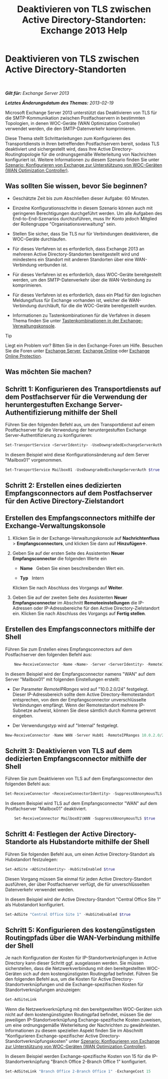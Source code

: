 ﻿---
title: 'Deaktivieren von TLS zwischen Active Directory-Standorten: Exchange 2013 Help'
TOCTitle: Deaktivieren von TLS zwischen Active Directory-Standorten
ms:assetid: 1e1a0acf-24e7-4f94-9b33-603a4e0a812c
ms:mtpsurl: https://technet.microsoft.com/de-de/library/Dd876856(v=EXCHG.150)
ms:contentKeyID: 52062838
ms.date: 04/24/2018
mtps_version: v=EXCHG.150
ms.translationtype: HT
---

# Deaktivieren von TLS zwischen Active Directory-Standorten

 

_**Gilt für:** Exchange Server 2013_

_**Letztes Änderungsdatum des Themas:** 2013-02-19_

Microsoft Exchange Server 2013 unterstützt das Deaktivieren von TLS für die SMTP-Kommunikation zwischen Postfachservern in bestimmten Topologien, in denen WOC-Geräte (WAN Optimization Controller) verwendet werden, die den SMTP-Datenverkehr komprimieren.

Diese Thema stellt Schrittanleitungen zum Konfigurieren des Transportdiensts in Ihren betreffenden Postfachservern bereit, sodass TLS deaktiviert und sichergestellt wird, dass Ihre Active Directory-Routingtopologie für die ordnungsgemäße Weiterleitung von Nachrichten konfiguriert ist. Weitere Informationen zu diesem Szenario finden Sie unter [Szenario: Konfigurieren von Exchange zur Unterstützung von WOC-Geräten (WAN Optimization Controller)](scenario-configure-exchange-to-support-wan-optimization-controllers-exchange-2013-help.md).

## Was sollten Sie wissen, bevor Sie beginnen?

  - Geschätzte Zeit bis zum Abschließen dieser Aufgabe: 60 Minuten.

  - Einzelne Konfigurationsschritte in diesem Szenario können auch mit geringeren Berechtigungen durchgeführt werden. Um alle Aufgaben des End-to-End-Szenarios durchzuführen, muss Ihr Konto jedoch Mitglied der Rollengruppe "Organisationsverwaltung" sein.

  - Stellen Sie sicher, dass Sie TLS nur für Verbindungen deaktivieren, die WOC-Geräte durchlaufen.

  - Für dieses Verfahren ist es erforderlich, dass Exchange 2013 an mehreren Active Directory-Standorten bereitgestellt wird und mindestens ein Standort mit anderen Standorten über eine WAN-Verbindung verbunden ist.

  - Für dieses Verfahren ist es erforderlich, dass WOC-Geräte bereitgestellt werden, um den SMTP-Datenverkehr über die WAN-Verbindung zu komprimieren.

  - Für dieses Verfahren ist es erforderlich, dass ein Pfad für den logischen Meldungsfluss für Exchange vorhanden ist, welcher die WAN-Verbindung durchläuft, für die die WOC-Geräte bereitgestellt wurden.

  - Informationen zu Tastenkombinationen für die Verfahren in diesem Thema finden Sie unter [Tastenkombinationen in der Exchange-Verwaltungskonsole](keyboard-shortcuts-in-the-exchange-admin-center-exchange-online-protection-help.md).


> [!TIP]
> Liegt ein Problem vor? Bitten Sie in den Exchange-Foren um Hilfe. Besuchen Sie die Foren unter <A href="https://go.microsoft.com/fwlink/p/?linkid=60612">Exchange Server</A>, <A href="https://go.microsoft.com/fwlink/p/?linkid=267542">Exchange Online</A> oder <A href="https://go.microsoft.com/fwlink/p/?linkid=285351">Exchange Online Protection</A>.



## Was möchten Sie machen?

## Schritt 1: Konfigurieren des Transportdiensts auf dem Postfachserver für die Verwendung der heruntergestuften Exchange Server-Authentifizierung mithilfe der Shell

Führen Sie den folgenden Befehl aus, um den Transportdienst auf einem Postfachserver für die Verwendung der heruntergestuften Exchange Server-Authentifizierung zu konfigurieren:

```powershell
Set-TransportService <ServerIdentity> -UseDowngradedExchangeServerAuth $true
```

In diesem Beispiel wird diese Konfigurationsänderung auf dem Server "Mailbox01" vorgenommen.

```powershell
Set-TransportService Mailbox01 -UseDowngradedExchangeServerAuth $true
```

## Schritt 2: Erstellen eines dedizierten Empfangsconnectors auf dem Postfachserver für den Active Directory-Zielstandort

## Erstellen des Empfangsconnectors mithilfe der Exchange-Verwaltungskonsole

1.  Klicken Sie in der Exchange-Verwaltungskonsole auf **Nachrichtenfluss** \> **Empfangsconnectors**, und klicken Sie dann auf **Hinzufügen**![Hinzufügen (Symbol)](images/JJ218640.c1e75329-d6d7-4073-a27d-498590bbb558(EXCHG.150).gif "Hinzufügen (Symbol)").

2.  Geben Sie auf der ersten Seite des Assistenten **Neuer Empfangsconnector** die folgenden Werte ein
    
      - **Name**   Geben Sie einen beschreibenden Wert ein.
    
      - **Typ**   Intern
    
    Klicken Sie nach Abschluss des Vorgangs auf **Weiter**.

3.  Geben Sie auf der zweiten Seite des Assistenten **Neuer Empfangsconnector** im Abschnitt **Remoteeinstellungen** die IP-Adressen oder IP-Adressbereiche für den Active Directory-Zielstandort ein. Klicken Sie nach Abschluss des Vorgangs auf **Fertig stellen**.

## Erstellen des Empfangsconnectors mithilfe der Shell

Führen Sie zum Erstellen eines Empfangsconnectors auf dem Postfachserver den folgenden Befehl aus:

```powershell
    New-ReceiveConnector -Name <Name> -Server <ServerIdentity> -RemoteIPRanges <IPAddressRange> -Internal
```

In diesem Beispiel wird der Empfangsconnector namens "WAN" auf dem Server "Mailbox01" mit folgenden Einstellungen erstellt:

  - Der Parameter *RemoteIPRanges* wird auf "10.0.2.0/24" festgelegt. Dieser IP-Adressbereich sollte dem Active Directory-Remotestandort entsprechen, von dem der Empfangsconnector unverschlüsselte Verbindungen empfängt. Wenn der Remotestandort mehrere IP-Subnetze aufweist, können Sie diese sämtlich durch Komma getrennt eingeben.

  - Der Verwendungstyp wird auf "Internal" festgelegt.

<!-- end list -->

```powershell
New-ReceiveConnector -Name WAN -Server Hub01 -RemoteIPRanges 10.0.2.0/24 -Internal
```

## Schritt 3: Deaktivieren von TLS auf dem dedizierten Empfangsconnector mithilfe der Shell

Führen Sie zum Deaktivieren von TLS auf dem Empfangsconnector den folgenden Befehl aus:

```powershell
Set-ReceiveConnector <ReceiveConnectorIdentity> -SuppressXAnonymousTLS $true
```

In diesem Beispiel wird TLS auf dem Empfangsconnector "WAN" auf dem Postfachserver "Mailbox01" deaktiviert.

```powershell
    Set-ReceiveConnector Mailbox01\WAN -SuppressXAnonymousTLS $true
```

## Schritt 4: Festlegen der Active Directory-Standorte als Hubstandorte mithilfe der Shell

Führen Sie folgenden Befehl aus, um einen Active Directory-Standort als Hubstandort festzulegen:

```powershell
Set-AdSite <ADSiteIdentity> -HubSiteEnabled $true
```

Diesen Vorgang müssen Sie einmal für jeden Active Directory-Standort ausführen, der über Postfachserver verfügt, die für unverschlüsselten Datenverkehr verwendet werden.

In diesem Beispiel wird der Active Directory-Standort "Central Office Site 1" als Hubstandort konfiguriert.

```powershell
Set-AdSite "Central Office Site 1" -HubSiteEnabled $true
```

## Schritt 5: Konfigurieren des kostengünstigsten Routingpfads über die WAN-Verbindung mithilfe der Shell

Je nach Konfiguration der Kosten für IP-Standortverknüpfungen in Active Directory kann dieser Schritt ggf. ausgelassen werden. Sie müssen sicherstellen, dass die Netzwerkverbindung mit den bereitgestellten WOC-Geräten sich auf dem kostengünstigsten Routingpfad befindet. Führen Sie den folgenden Befehl aus, um die Kosten für Active Directory-Standortverknüpfungen und die Exchange-spezifischen Kosten für Standortverknüpfungen anzuzeigen:

```powershell
Get-AdSiteLink
```

Wenn die Netzwerkverknüpfung mit den bereitgestellten WOC-Geräten sich nicht auf dem kostengünstigsten Routingpfad befindet, müssen Sie der jeweiligen IP-Standortverknüpfung Exchange-spezifische Kosten zuweisen, um eine ordnungsgemäße Weiterleitung der Nachrichten zu gewährleisten. Informationen zu diesem speziellen Aspekt finden Sie im Abschnitt "Konfigurieren Exchange-spezifischer Active Directory-Standortverknüpfungskosten" unter [Szenario: Konfigurieren von Exchange zur Unterstützung von WOC-Geräten (WAN Optimization Controller)](scenario-configure-exchange-to-support-wan-optimization-controllers-exchange-2013-help.md).

In diesem Beispiel werden Exchange-spezifische Kosten von 15 für die IP-Standortverknüpfung "Branch Office 2-Branch Office 1" konfiguriert.

```powershell
Set-AdSiteLink "Branch Office 2-Branch Office 1" -ExchangeCost 15
```

